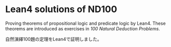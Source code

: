 # Lean4 solutions of ND100

Proving theorems of propositional logic and predicate logic by Lean4.
These theorems are introduced as exercises in _100 Natural Deduction Problems_.

自然演繹100題の定理をLean4で証明しました。
